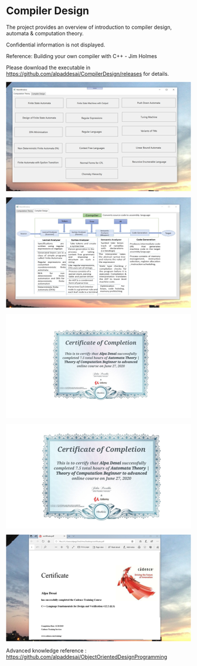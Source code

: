 # Compiler Design

The project provides an overview of introduction to compiler design, automata & computation theory. 

Confidential information is not displayed.  

Reference: Building your own compiler with C++ - Jim Holmes

Please download the executable in https://github.com/alpaddesai/CompilerDesign/releases for details.

![image](ComputationTheory.png)

![image](CompilerDesign.png)

![image](TheoryofComputation.jpg)

![image](TheoryofComputationI.jpg)

![image](CertificateCplusplus.png)

Advanced knowledge reference : https://github.com/alpaddesai/ObjectOrientedDesignProgramming


